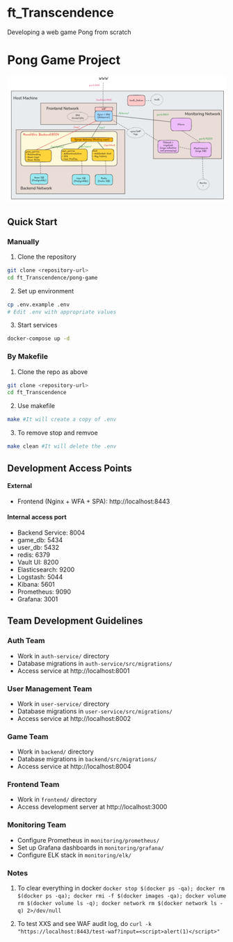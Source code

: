 # ft_Transcendence
Developing a web game Pong from scratch


# Pong Game Project

![Alt text](image/monolithic_diagram.png)

## Quick Start 

### Manually 
1. Clone the repository
```bash
git clone <repository-url>
cd ft_Transcendence/pong-game
```

2. Set up environment
```bash
cp .env.example .env
# Edit .env with appropriate values
```

3. Start services
```bash
docker-compose up -d
```

### By Makefile
1. Clone the repo as above
```bash
git clone <repository-url>
cd ft_Transcendence
```
2. Use makefile
```bash
make #It will create a copy of .env
```
3. To remove stop and remvoe
```bash
make clean #It will delete the .env
```

## Development Access Points

#### External
- Frontend (Nginx + WFA + SPA): http://localhost:8443
#### Internal access port
- Backend Service: 8004
- game_db: 5434
- user_db: 5432
- redis: 6379
- Vault UI: 8200
- Elasticsearch: 9200
- Logstash: 5044
- Kibana: 5601
- Prometheus: 9090
- Grafana: 3001

## Team Development Guidelines

### Auth Team
- Work in `auth-service/` directory
- Database migrations in `auth-service/src/migrations/`
- Access service at http://localhost:8001

### User Management Team
- Work in `user-service/` directory
- Database migrations in `user-service/src/migrations/`
- Access service at http://localhost:8002

### Game Team
- Work in `backend/` directory
- Database migrations in `backend/src/migrations/`
- Access service at http://localhost:8004

### Frontend Team
- Work in `frontend/` directory
- Access development server at http://localhost:3000

### Monitoring Team
- Configure Prometheus in `monitoring/prometheus/`
- Set up Grafana dashboards in `monitoring/grafana/`
- Configure ELK stack in `monitoring/elk/`

### Notes

1. To clear everything in docker ```docker stop $(docker ps -qa); docker rm $(docker ps -qa); docker rmi -f $(docker images -qa); docker volume rm $(docker volume ls -q); docker network rm $(docker network ls -q) 2>/dev/null```


2. To test XXS and see WAF audit log, do ```curl -k "https://localhost:8443/test-waf?input=<script>alert(1)</script>"```
